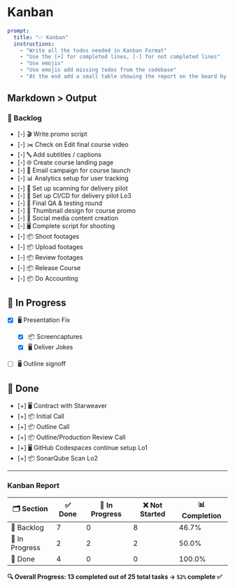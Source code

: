# Kanban

```yaml
prompt:
  title: "✅ Kanban"
  instructions:
    - "Write all the todos needed in Kanban Format"
    - "Use the [+] for completed lines, [-] for not completed lines"
    - "Use emojis"
    - "Use emojis add missing todos from the codebase"
    - "At the end add a small table showing the report on the board by percents"
```

## Markdown > Output

### 🚀 Backlog

- [-] 🎬 Write promo script  
- [-] ✂️ Check on Edit final course video  
- [-] 🔤 Add subtitles / captions  
- [-] 🌐 Create course landing page  
- [-] 💌 Email campaign for course launch  
- [-] 📊 Analytics setup for user tracking  
- [-] 🔧 Set up scanning for delivery pilot  
- [-] 🔧 Set up CI/CD for delivery pilot  Lo3
- [-] 🧪 Final QA & testing round  
- [-] 🎨 Thumbnail design for course promo  
- [-] 📢 Social media content creation  
- [-] 🖥️ Complete script for shooting  
- [-] 📦 Shoot footages  
- [-] 📦 Upload footages  
- [-] 📦 Review footages  
- [-] 📦 Release Course  
- [-] 📦 Do Accounting  

## 🚀 In Progress
 
- [x] 🖥️ Presentation Fix  
  - [x] 📦 Screencaptures  
  - [x] 🖥️ Deliver Jokes  
- [ ] 🖥️ Outline signoff


## 🚀 Done

-  [+] 🖥️ Contract with Starweaver  
-  [+] 📦 Initial Call  
-  [+] 📦 Outline Call  
-  [+] 📦 Outline/Production Review Call  
-  [+] 🖥️ GitHub Codespaces continue setup Lo1
-  [+] 📦 SonarQube Scan  Lo2


---

### Kanban Report

| 🗂️ Section     | ✅ Done | 🔄 In Progress | ❌ Not Started | 📊 Completion |
|----------------|--------|----------------|----------------|----------------|
| 🚀 Backlog     | 7      | 0              | 8              | 46.7%          |
| 🚀 In Progress | 2      | 2              | 2              | 50.0%          |
| 🚀 Done        | 4      | 0              | 0              | 100.0%         |

**🔍 Overall Progress: 13 completed out of 25 total tasks → `52%` complete ✅**

